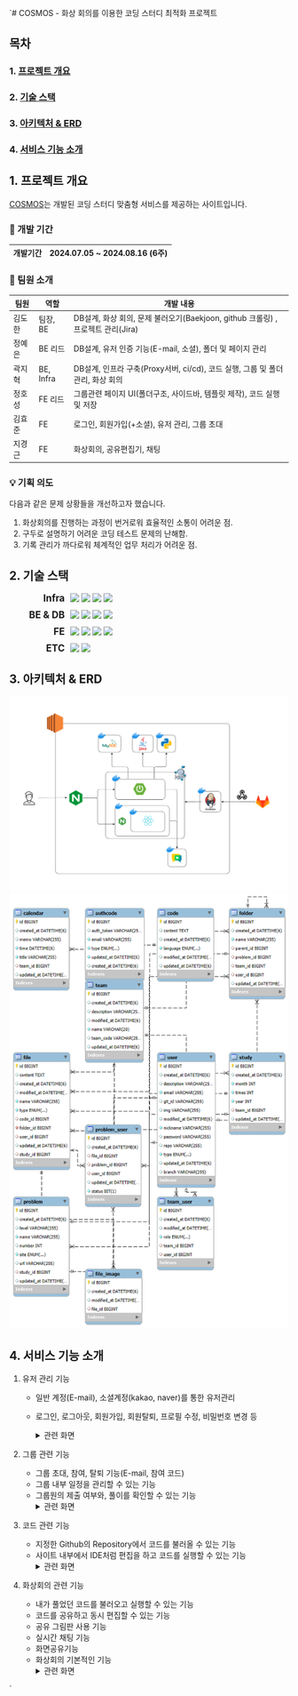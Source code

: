`# COSMOS - 화상 회의를 이용한 코딩 스터디 최적화 프로젝트

## 목차
### 1. [프로젝트 개요](#1-프로젝트-개요)
### 2. [기술 스택](#2-기술-스택)
### 3. [아키텍처 & ERD](#3-아키텍처--erd)
### 4. [서비스 기능 소개](#4-서비스-기능-소개)

## 1. 프로젝트 개요
[COSMOS](https://i11a708.p.ssafy.io/)는 개발된 코딩 스터디 맞춤형 서비스를 제공하는 사이트입니다. 


###  📅 개발 기간
| 개발기간 | 2024.07.05 ~ 2024.08.16 (6주) |
|-|-|

###  👥 팀원 소개
| 팀원   | 역할        | 개발 내용                                                    |
|------|-----------|----------------------------------------------------------|
| 김도한 | 팀장, BE    | DB설계, 화상 회의, 문제 불러오기(Baekjoon, github 크롤링) , 프로젝트 관리(Jira) |
| 정예은 | BE 리드     | DB설계, 유저 인증 기능(E-mail, 소셜), 폴더 및 페이지 관리                  |
| 곽지혁 | BE, Infra | DB설계, 인프라 구축(Proxy서버, ci/cd), 코드 실행, 그룹 및 폴더 관리, 화상 회의   |
| 정호성 | FE 리드     | 그룹관련 페이지 UI(폴더구조, 사이드바, 템플릿 제작), 코드 실행 및 저장              |
| 김효준 | FE        | 로그인, 회원가입(+소셜), 유저 관리, 그룹 초대                             |
| 지경근 | FE        | 화상회의, 공유편집기, 채팅                                          |

### 💡 기획 의도

다음과 같은 문제 상황들을 개선하고자 했습니다.

1. 화상회의를 진행하는 과정이 번거로워 효율적인 소통이 어려운 점.
2. 구두로 설명하기 어려운 코딩 테스트 문제의 난해함.
3. 기록 관리가 까다로워 체계적인 업무 처리가 어려운 점.


## 2. 기술 스택
<div style="display: flex; align-items: center; margin-bottom: 10px;">
  <span style="font-size:17px; font-weight:bold; text-align: right; width: 100px;">Infra</span>
  <div style="text-align: left; flex: 1; padding-left: 10px;">
    <img src="https://img.shields.io/badge/nginx-009639?style=for-the-badge&logo=nginx&logoColor=white">
    <img src="https://img.shields.io/badge/ec2-FF9900?style=for-the-badge&logo=amazon-ec2&logoColor=white">
    <img src="https://img.shields.io/badge/docker-2496ED?style=for-the-badge&logo=docker&logoColor=white">
    <img src="https://img.shields.io/badge/jenkins-D24939?style=for-the-badge&logo=jenkins&logoColor=white">
  </div>
</div>

<div style="display: flex; align-items: center; margin-bottom: 10px;">
  <span style="font-size:17px; font-weight:bold; text-align: right; width: 100px;">BE & DB</span>
  <div style="text-align: left; flex: 1; padding-left: 10px;">
    <img src="https://img.shields.io/badge/spring-6DB33F?style=for-the-badge&logo=spring&logoColor=white"> 
    <img src="https://img.shields.io/badge/mysql-4479A1?style=for-the-badge&logo=mysql&logoColor=white">
    <img src="https://img.shields.io/badge/JPA-59666C?style=for-the-badge&logo=hibernate&logoColor=white">
    <img src="https://img.shields.io/badge/QueryDSL-047857?style=for-the-badge&logo=querydsl&logoColor=white">
  </div>
</div>

<div style="display: flex; align-items: center; margin-bottom: 10px;">
  <span style="font-size:17px; font-weight:bold; text-align: right; width: 100px;">FE</span>
  <div style="text-align: left; flex: 1; padding-left: 10px;">
    <img src="https://img.shields.io/badge/react-61DAFB?style=for-the-badge&logo=react&logoColor=black">
    <img src="https://img.shields.io/badge/node.js-339933?style=for-the-badge&logo=Node.js&logoColor=white">
    <img src="https://img.shields.io/badge/redux-764ABC?style=for-the-badge&logo=redux&logoColor=white">
    <img src="https://img.shields.io/badge/axios-5A29E4?style=for-the-badge&logo=axios&logoColor=white">
  </div>
</div>

<div style="display: flex; align-items: center; margin-bottom: 10px;">
  <span style="font-size:17px; font-weight:bold; text-align: right; width: 100px;">ETC</span>
  <div style="text-align: left; flex: 1; padding-left: 10px;">
    <img src="https://img.shields.io/badge/openvidu-0D97CE?style=for-the-badge&logo=openvidu&logoColor=white">
    <img src="https://img.shields.io/badge/websocket-010101?style=for-the-badge&logo=websocket&logoColor=white">
  </div>
</div>

## 3. 아키텍처 & ERD

<img src="imgs/Architect.png" alt="img_1" style="max-width: 100%; height: auto;">
<img src="imgs/Erd.png" alt="img" style="max-width: 100%; height: auto;">

## 4. 서비스 기능 소개

1. 유저 관리 기능
    - 일반 계정(E-mail), 소셜계정(kakao, naver)를 통한 유저관리
    - 로그인, 로그아웃, 회원가입, 회원탈퇴, 프로필 수정, 비밀번호 변경 등
      <details>
      <summary>관련 화면</summary>
      
      <img src="imgs/sample.png" alt="" style="max-width: 100%; height: auto;"/>
      <p>로그인 화면</p>
      
      </details>
   
2. 그룹 관련 기능
    - 그룹 초대, 참여, 탈퇴 기능(E-mail, 참여 코드)
    - 그룹 내부 일정을 관리할 수 있는 기능
    - 그룹원의 제출 여부와, 풀이를 확인할 수 있는 기능
      <details>
      <summary>관련 화면</summary>
      <img src="" alt="" style="max-width: 100%; height: auto;"/>
      </details>   
   
3. 코드 관련 기능
    - 지정한 Github의 Repository에서 코드를 불러올 수 있는 기능
    - 사이트 내부에서 IDE처럼 편집을 하고 코드를 실행할 수 있는 기능
      <details>
      <summary>관련 화면</summary>
      <img src="" alt="" style="max-width: 100%; height: auto;"/>
      </details>
   
4. 화상회의 관련 기능
    - 내가 풀었던 코드를 불러오고 실행할 수 있는 기능
    - 코드를 공유하고 동시 편집할 수 있는 기능
    - 공유 그림판 사용 기능
    - 실시간 채팅 기능
    - 화면공유기능
    - 화상회의 기본적인 기능
      <details>
      <summary>관련 화면</summary>
      <img src="" alt="" style="max-width: 100%; height: auto;"/>
      </details>

`